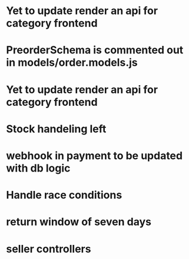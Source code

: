 
# Yet to update render an api for category frontend
# PreorderSchema is commented out in models/order.models.js
# Yet to update render an api for category frontend
# Stock handeling left
# webhook in payment to be updated with db logic
# Handle race conditions
# return window of seven days
# seller controllers